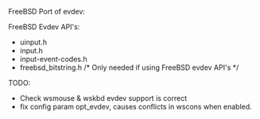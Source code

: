 FreeBSD Port of evdev:

FreeBSD Evdev API's:
- uinput.h
- input.h
- input-event-codes.h
- freebsd_bitstring.h /* Only needed if using FreeBSD evdev API's */

TODO:
- Check wsmouse & wskbd evdev support is correct
- fix config param opt_evdev, causes conflicts in wscons when enabled.
	

		